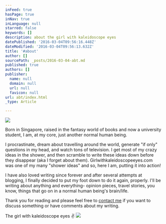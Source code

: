 ```yaml
---
inFeed: true
hasPage: true
inNav: true
inLanguage: null
starred: false
keywords: []
description: about the girl with kaleidoscope eyes
datePublished: '2016-03-04T09:56:16.448Z'
dateModified: '2016-03-04T09:56:13.632Z'
title: '#about'
author: []
sourcePath: _posts/2016-03-04-abt.md
published: true
authors: []
publisher:
  name: null
  domain: null
  url: null
  favicon: null
url: abt/index.html
_type: Article

---
```

![](https://s3-us-west-2.amazonaws.com/the-grid-img/p/276ec2546b1cf3e42024140b3b577a921fb80f43.jpg)

Born in Singapore, raised in the fantasy world of books and now a university student, I am, at my core, just another normal human being. 

I procrastinate, dream about travelling around the world, generate "if only" questions in my head, and watch tons of television. I get most of my crazy ideas in the shower, and then scramble to write these ideas down before they disappear (aka I forget about them). Girlwithkaleidoscopeeyes.com was one of my many "shower ideas" and so, here I am, putting it into action!

I have also loved writing since forever and after several attempts at blogging, I finally decided to put my foot down to do it again, properly. I'll be writing about anything and everything- opinion pieces, travel stories, you know, things that go on in a normal human being's brain/life.

Thank you for reading and please feel free to [contact me][0] if you want to discuss something or have comments about my writing.

The girl with kaleidoscope eyes ✌
![](https://the-grid-user-content.s3-us-west-2.amazonaws.com/d1eb670a-44f5-421d-b1d4-68b3ce907301.png)

[0]: mailto:lee-victoria@live.com